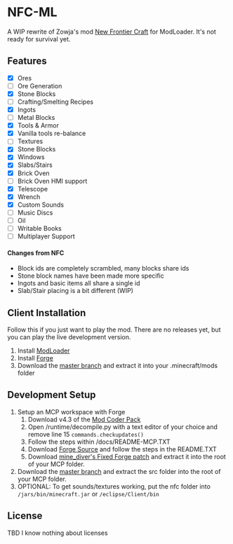 # NFC-ML
A WIP rewrite of Zowja's mod [New Frontier Craft](http://newfrontiercraft.net/) for ModLoader. It's not ready for survival yet.

## Features
- [x] Ores
- [ ] Ore Generation
- [x] Stone Blocks
- [ ] Crafting/Smelting Recipes
- [x] Ingots
- [ ] Metal Blocks
- [x] Tools & Armor
- [x] Vanilla tools re-balance
- [ ] Textures
- [x] Stone Blocks
- [x] Windows
- [x] Slabs/Stairs
- [x] Brick Oven
- [ ] Brick Oven HMI support
- [x] Telescope
- [x] Wrench
- [x] Custom Sounds
- [ ] Music Discs
- [ ] Oil
- [ ] Writable Books
- [ ] Multiplayer Support

#### Changes from NFC
- Block ids are completely scrambled, many blocks share ids
- Stone block names have been made more specific
- Ingots and basic items all share a single id
- Slab/Stair placing is a bit different (WIP)

## Client Installation
Follow this if you just want to play the mod. There are no releases yet, but you can play the live development version.
1. Install [ModLoader](https://mcarchive.net/mods/modloader?gvsn=b1.7.3) 
2. Install [Forge](https://mcarchive.net/mods/minecraftforge?gvsn=b1.7.3)
3. Download the [master branch](https://github.com/rekadoodle/NFC-ML/archive/master.zip) and extract it into your .minecraft/mods folder

## Development Setup
1. Setup an MCP workspace with Forge
   1. Download v4.3 of the [Mod Coder Pack](https://minecraft.gamepedia.com/Programs_and_editors/Mod_Coder_Pack#Downloads)
   2. Open /runtime/decompile.py with a text editor of your choice and remove line 15 `commands.checkupdates()`
   3. Follow the steps within /docs/README-MCP.TXT
   4. Download [Forge Source](https://mcarchive.net/mods/minecraftforge?gvsn=b1.7.3) and follow the steps in the README.TXT
   5. Download [mine_diver's Fixed Forge patch](http://www.mediafire.com/file/kmf47og8hf1c7ib) and extract it into the root of your MCP folder.
2. Download the [master branch](https://github.com/rekadoodle/NFC-ML/archive/master.zip) and extract the src folder into the root of your MCP folder.
3. OPTIONAL: To get sounds/textures working, put the nfc folder into `/jars/bin/minecraft.jar` or `/eclipse/Client/bin`

## License

TBD I know nothing about licenses

